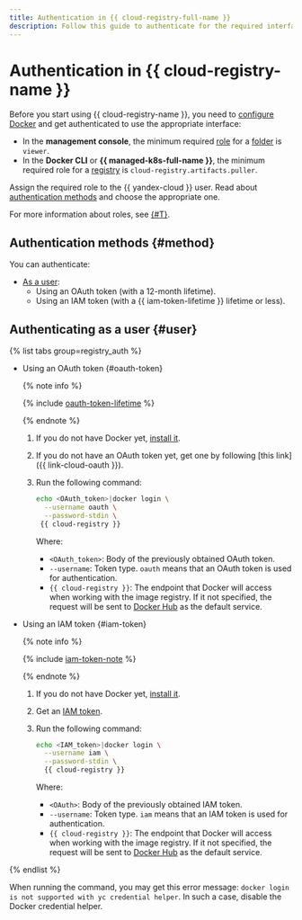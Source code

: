 ```yaml
---
title: Authentication in {{ cloud-registry-full-name }}
description: Follow this guide to authenticate for the required interface.
---
```


# Authentication in {{ cloud-registry-name }}

Before you start using {{ cloud-registry-name }}, you need to [configure Docker](installation.md) and get authenticated to use the appropriate interface:
* In the **management console**, the minimum required [role](../../../iam/concepts/access-control/roles.md) for a [folder](../../../resource-manager/concepts/resources-hierarchy.md#folder) is `viewer`.
* In the **Docker CLI** or **{{ managed-k8s-full-name }}**, the minimum required role for a [registry](../../concepts/registry.md) is `cloud-registry.artifacts.puller`.

Assign the required role to the {{ yandex-cloud }} user. Read about [authentication methods](#method) and choose the appropriate one.

For more information about roles, see [{#T}](../../security/index.md).

## Authentication methods {#method}

You can authenticate:

* [As a user](#user):
  * Using an OAuth token (with a 12-month lifetime).
  * Using an IAM token (with a {{ iam-token-lifetime }} lifetime or less).


## Authenticating as a user {#user}

{% list tabs group=registry_auth %}

- Using an OAuth token {#oauth-token}

  {% note info %}

  {% include [oauth-token-lifetime](../../../_includes/oauth-token-lifetime.md) %}

  {% endnote %}

  1. If you do not have Docker yet, [install it](installation.md).
  1. If you do not have an OAuth token yet, get one by following [this link]({{ link-cloud-oauth }}).
  1. Run the following command:

     ```bash
     echo <OAuth_token>|docker login \
       --username oauth \
       --password-stdin \
      {{ cloud-registry }}
     ```

      Where:
      * `<OAuth_token>`: Body of the previously obtained OAuth token.
      * `--username`: Token type. `oauth` means that an OAuth token is used for authentication.
      * `{{ cloud-registry }}`: The endpoint that Docker will access when working with the image registry. If it not specified, the request will be sent to [Docker Hub](https://hub.docker.com) as the default service.

- Using an IAM token {#iam-token}

  {% note info %}

  {% include [iam-token-note](../../../_includes/iam/iam-token-note.md) %}

  {% endnote %}

  1. If you do not have Docker yet, [install it](installation.md).
  1. Get an [IAM token](../../../iam/operations/iam-token/create.md).
  1. Run the following command:

      ```bash
      echo <IAM_token>|docker login \
        --username iam \
        --password-stdin \
        {{ cloud-registry }}
      ```

      Where:
      * `<OAuth>`: Body of the previously obtained IAM token.
      * `--username`: Token type. `iam` means that an IAM token is used for authentication.
      * `{{ cloud-registry }}`: The endpoint that Docker will access when working with the image registry. If it not specified, the request will be sent to [Docker Hub](https://hub.docker.com) as the default service.

{% endlist %}

When running the command, you may get this error message: `docker login is not supported with yc credential helper`. In such a case, disable the Docker credential helper.

